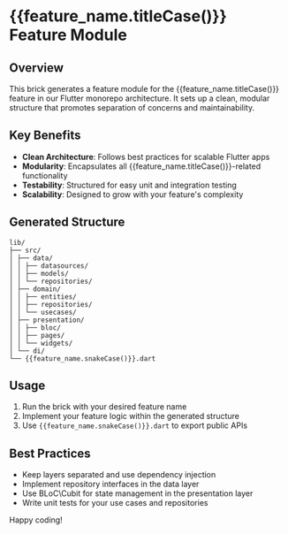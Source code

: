 # {{feature_name.titleCase()}} Feature Module

## Overview

This brick generates a feature module for the {{feature_name.titleCase()}} feature in our Flutter monorepo architecture. It sets up a clean, modular structure that promotes separation of concerns and maintainability.

## Key Benefits

- **Clean Architecture**: Follows best practices for scalable Flutter apps
- **Modularity**: Encapsulates all {{feature_name.titleCase()}}-related functionality
- **Testability**: Structured for easy unit and integration testing
- **Scalability**: Designed to grow with your feature's complexity

## Generated Structure

```ascii
lib/
├── src/
│ ├── data/
│ │ ├── datasources/
│ │ ├── models/
│ │ └── repositories/
│ ├── domain/
│ │ ├── entities/
│ │ ├── repositories/
│ │ └── usecases/
│ ├── presentation/
│ │ ├── bloc/
│ │ ├── pages/
│ │ └── widgets/
│ └── di/
└── {{feature_name.snakeCase()}}.dart
```

## Usage

1. Run the brick with your desired feature name
2. Implement your feature logic within the generated structure
3. Use `{{feature_name.snakeCase()}}.dart` to export public APIs

## Best Practices

- Keep layers separated and use dependency injection
- Implement repository interfaces in the data layer
- Use BLoC\Cubit for state management in the presentation layer
- Write unit tests for your use cases and repositories

Happy coding!
